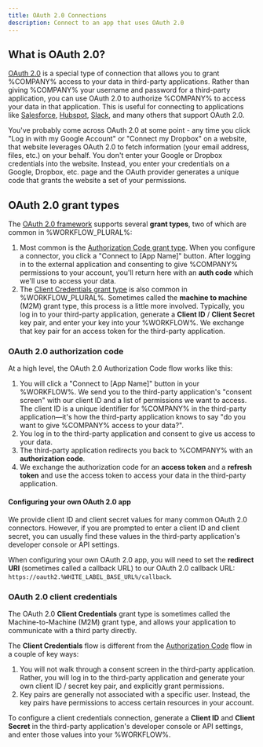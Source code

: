 ```yaml
---
title: OAuth 2.0 Connections
description: Connect to an app that uses OAuth 2.0
---
```


## What is OAuth 2.0?

[OAuth 2.0](https://oauth.net/2/) is a special type of connection that allows you to grant %COMPANY% access to your data in third-party applications.
Rather than giving %COMPANY% your username and password for a third-party application, you can use OAuth 2.0 to authorize %COMPANY% to access your data in that application.
This is useful for connecting to applications like [Salesforce](./connectors/salesforce.md), [Hubspot](./connectors/hubspot.md), [Slack](./connectors/slack.md), and many others that support OAuth 2.0.

You've probably come across OAuth 2.0 at some point - any time you click "Log in with my Google Account" or "Connect my Dropbox" on a website, that website leverages OAuth 2.0 to fetch information (your email address, files, etc.) on your behalf.
You don't enter your Google or Dropbox credentials into the website.
Instead, you enter your credentials on a Google, Dropbox, etc. page and the OAuth provider generates a unique code that grants the website a set of your permissions.

## OAuth 2.0 grant types

The [OAuth 2.0 framework](https://oauth.net/2/) supports several **grant types**, two of which are common in %WORKFLOW_PLURAL%:

1. Most common is the [Authorization Code grant type](#oauth-20-authorization-code).
   When you configure a connector, you click a "Connect to [App Name]" button.
   After logging in to the external application and consenting to give %COMPANY% permissions to your account, you'll return here with an **auth code** which we'll use to access your data.
2. The [Client Credentials grant type](#oauth-20-client-credentials) is also common in %WORKFLOW_PLURAL%.
   Sometimes called the **machine to machine** (M2M) grant type, this process is a little more involved.
   Typically, you log in to your third-party application, generate a **Client ID** / **Client Secret** key pair, and enter your key into your %WORKFLOW%.
   We exchange that key pair for an access token for the third-party application.

### OAuth 2.0 authorization code

At a high level, the OAuth 2.0 Authorization Code flow works like this:

1. You will click a "Connect to [App Name]" button in your %WORKFLOW%.
   We send you to the third-party application's "consent screen" with our client ID and a list of permissions we want to access. The client ID is a unique identifier for %COMPANY% in the third-party application—it's how the third-party application knows to say "do you want to give %COMPANY% access to your data?".
1. You log in to the third-party application and consent to give us access to your data.
1. The third-party application redirects you back to %COMPANY% with an **authorization code**.
1. We exchange the authorization code for an **access token** and a **refresh token** and use the access token to access your data in the third-party application.

#### Configuring your own OAuth 2.0 app

We provide client ID and client secret values for many common OAuth 2.0 connectors.
However, if you are prompted to enter a client ID and client secret, you can usually find these values in the third-party application's developer console or API settings.

When configuring your own OAuth 2.0 app, you will need to set the **redirect URI** (sometimes called a callback URL) to our OAuth 2.0 callback URL: `https://oauth2.%WHITE_LABEL_BASE_URL%/callback`.

### OAuth 2.0 client credentials

The OAuth 2.0 **Client Credentials** grant type is sometimes called the Machine-to-Machine (M2M) grant type, and allows your application to communicate with a third party directly.

The **Client Credentials** flow is different from the [Authorization Code](#oauth-20-authorization-code) flow in a couple of key ways:

1. You will not walk through a consent screen in the third-party application.
   Rather, you will log in to the third-party application and generate your own client ID / secret key pair, and explicitly grant permissions.
2. Key pairs are generally not associated with a specific user.
   Instead, the key pairs have permissions to access certain resources in your account.

To configure a client credentials connection, generate a **Client ID** and **Client Secret** in the third-party application's developer console or API settings, and enter those values into your %WORKFLOW%.
